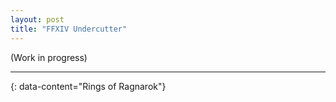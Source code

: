 ```yaml
---
layout: post
title: "FFXIV Undercutter"
---
```


(Work in progress)

---
{: data-content="Rings of Ragnarok"}
